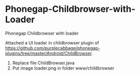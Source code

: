 Phonegap-Childbrowser-with-Loader
=================================

Phonegap Childbrowser with loader

Attached a UI loader in childbrowser plugin of https://github.com/purplecabbage/phonegap-plugins/tree/master/Android/ChildBrowser.

1. Replace file ChildBrowser.java
2. Put image loader.png in folder www/childbrowser

